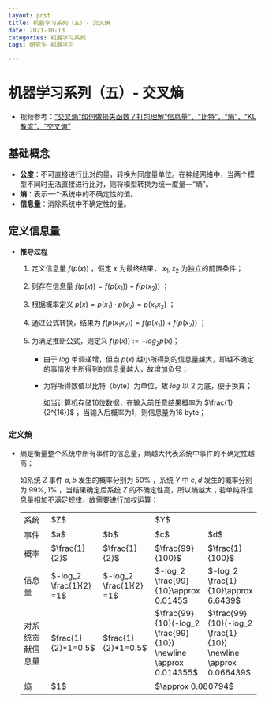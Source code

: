 ```yaml
---
layout: post
title: 机器学习系列（五）- 交叉熵
date: 2021-10-13
categories: 机器学习系列
tags: 研究生 机器学习

---
```


# 机器学习系列（五）- 交叉熵

- 视频参考：[“交叉熵”如何做损失函数？打包理解“信息量”、“比特”、“熵”、“KL散度”、“交叉熵”](https://www.bilibili.com/video/BV15V411W7VB)

## 基础概念

- **公度**：不可直接进行比对的量，转换为同度量单位。在神经网络中，当两个模型不同时无法直接进行比对，则将模型转换为统一度量—“熵”。
- **熵**：表示一个系统中的不确定性的值。
- **信息量**：消除系统中不确定性的量。

## 定义信息量

- **推导过程**

  1. 定义信息量 $f(p(x))$ ，假定 $x$ 为最终结果， $x_1,x_2$ 为独立的前置条件；

  2. 则存在信息量 $f(p(x))=f(p(x_1))+f(p(x_2))$ ；

  3. 根据概率定义 $p(x)=p(x_1)·p(x_2)=p(x_1x_2)$ ；

  4. 通过公式转换，结果为 $f(p(x_1x_2))=f(p(x_1))+f(p(x_2))$ ；

  5. 为满足推断公式，则定义 $f(p(x)):=-log_2p(x)$；

     - 由于 $log$ 单调递增，但当 $p(x)$ 越小所得到的信息量越大，即越不确定的事情发生所得到的信息量越大，故增加负号；

     - 为将所得数值以比特（byte）为单位，故 $log$ 以 2 为底，便于换算；

       如当计算机存储16位数据，在输入前任意结果概率为 $\frac{1}{2^{16}}$ ，当输入后概率为1，则信息量为16 byte；

### 定义熵

- 熵是衡量整个系统中所有事件的信息量，熵越大代表系统中事件的不确定性越高；

  如系统 $Z$ 事件 $a,b$ 发生的概率分别为 $50\%$ ，系统 $Y$ 中 $c,d$ 发生的概率分别为 $99\%,1\%$ ，当结果确定后系统 $Z$ 的不确定性高，所以熵越大；若单纯将信息量相加不满足规律，故需要进行加权运算；

  <table>
      <tr>
          <td width="100">系统</td>
          <td colspan="2">$Z$</td>
          <td colspan="2">$Y$</td>
      </tr>
      <tr>
          <td>事件</td>
          <td>$a$</td>
          <td>$b$</td>
          <td>$c$</td>
          <td>$d$</td>
      </tr>
      <tr>
          <td>概率</td>
          <td>$\frac{1}{2}$</td>
          <td>$\frac{1}{2}$</td>
          <td>$\frac{99}{100}$</td>
          <td>$\frac{1}{100}$</td>
      </tr>
      <tr>
          <td>信息量</td>
          <td>$-log_2 \frac{1}{2} =1$</td>
          <td>$-log_2 \frac{1}{2} =1$</td>
          <td>$-log_2 \frac{99}{10}\approx 0.0145$</td>
          <td>$-log_2 \frac{1}{10}\approx 6.6439$</td>
      </tr>
      <tr>
          <td>对系统贡献信息量</td>
          <td>$frac{1}{2}*1=0.5$</td>
          <td>$frac{1}{2}*1=0.5$</td>
          <td>$\frac{99}{10}(-log_2 \frac{99}{10}) \newline \approx 0.014355$</td>
          <td>$\frac{99}{10}(-log_2 \frac{1}{10}) \newline \approx 0.066439$</td>
      </tr>
      <tr>
          <td>熵</td>
          <td colspan="2">$1$</td>
          <td colspan="2">$\approx 0.080794$</td>
      </tr>
  </table>

